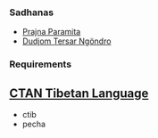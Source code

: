 ### Sadhanas

* [Prajna Paramita](prajnaparamita/)
* [Dudjom Tersar Ngöndro](dudjom-tersar-ngondro/)

### Requirements

[CTAN Tibetan Language](http://ctan.mackichan.com/language/tibetan/)
---
* ctib
* pecha

